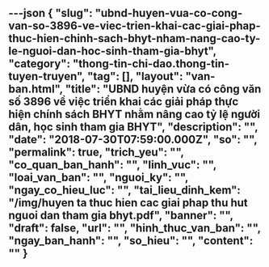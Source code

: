 ---json
{
    "slug": "ubnd-huyen-vua-co-cong-van-so-3896-ve-viec-trien-khai-cac-giai-phap-thuc-hien-chinh-sach-bhyt-nham-nang-cao-ty-le-nguoi-dan-hoc-sinh-tham-gia-bhyt",
    "category": "thong-tin-chi-dao.thong-tin-tuyen-truyen",
    "tag": [],
    "layout": "van-ban.html",
    "title": "UBND huyện vừa có công văn số 3896 về việc triển khai các giải pháp thực hiện chính sách BHYT nhằm nâng cao tỷ lệ người dân, học sinh tham gia BHYT",
    "description": "",
    "date": "2018-07-30T07:59:00.000Z",
    "so": "",
    "permalink": true,
    "trich_yeu": "",
    "co_quan_ban_hanh": "",
    "linh_vuc": "",
    "loai_van_ban": "",
    "nguoi_ky": "",
    "ngay_co_hieu_luc": "",
    "tai_lieu_dinh_kem": "/img/huyen ta thuc hien cac giai phap thu hut nguoi dan tham gia bhyt.pdf",
    "banner": "",
    "draft": false,
    "url": "",
    "hinh_thuc_van_ban": "",
    "ngay_ban_hanh": "",
    "so_hieu": "",
    "__content__": ""
}
---
